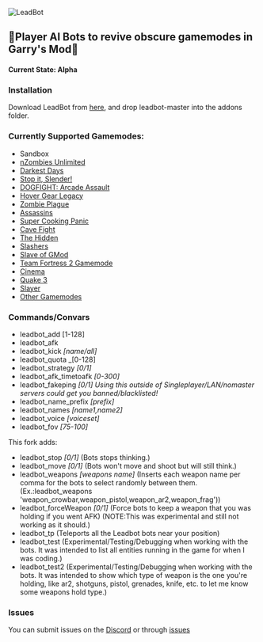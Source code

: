 ![LeadBot](https://repository-images.githubusercontent.com/188332969/93320b00-7d8a-11e9-95ab-8ec570917423)
## :robot:Player AI Bots to revive obscure gamemodes in Garry's Mod:robot:
#### Current State: Alpha
### Installation
Download LeadBot from [here](https://github.com/LeadKiller/leadbot/archive/master.zip), and drop leadbot-master into the addons folder.
### Currently Supported Gamemodes:
 - Sandbox
 - [nZombies Unlimited](https://github.com/Zet0rz/nZombies-Unlimited)
 - [Darkest Days](https://steamcommunity.com/sharedfiles/filedetails/?id=823262022)
 - [Stop it, Slender!](https://steamcommunity.com/sharedfiles/filedetails/?id=171728689)
 - [DOGFIGHT: Arcade Assault](https://steamcommunity.com/sharedfiles/filedetails/?id=288399121)
 - [Hover Gear Legacy](https://steamcommunity.com/sharedfiles/filedetails/?id=104516229)
 - [Zombie Plague](https://github.com/Nicholas-Fuchs/zombieplague)
 - [Assassins](https://steamcommunity.com/sharedfiles/filedetails/?id=834782562)
 - [Super Cooking Panic](https://steamcommunity.com/sharedfiles/filedetails/?id=2180715133)
 - [Cave Fight](https://github.com/Tripperful/cavefight/)
 - [The Hidden](https://steamcommunity.com/sharedfiles/filedetails/?id=443458575)
 - [Slashers](https://steamcommunity.com/sharedfiles/filedetails/?id=1092007703)
 - [Slave of GMod](https://steamcommunity.com/sharedfiles/filedetails/?id=249207064)
 - [Team Fortress 2 Gamemode](https://github.com/moddage/tf2-gamemode)
 - [Cinema](https://steamcommunity.com/workshop/filedetails/?id=143148073)
 - [Quake 3](https://steamcommunity.com/sharedfiles/filedetails/?id=160207505)
 - [Slayer](https://steamcommunity.com/sharedfiles/filedetails/?id=1336605119)
 - [Other Gamemodes](https://github.com/LeadKiller/leadbot/projects/1)
### Commands/Convars
 - leadbot_add [1-128]
 - leadbot_afk
 - leadbot_kick _[name/all]_
 - leadbot_quota _[0-128]
 - leadbot_strategy _[0/1]_
 - leadbot_afk_timetoafk _[0-300]_
 - leadbot_fakeping _[0/1]_ *Using this outside of Singleplayer/LAN/nomaster servers could get you banned/blacklisted!*
 - leadbot_name_prefix _[prefix]_
 - leadbot_names _[name1,name2]_
 - leadbot_voice _[voiceset]_
 - leadbot_fov _[75-100]_
 
This fork adds:
 - leadbot_stop _[0/1]_ (Bots stops thinking.)
 - leadbot_move _[0/1]_ (Bots won't move and shoot but will still think.)
 - leadbot_weapons _[weapons name]_ (Inserts each weapon name per comma for the bots to select randomly between them. (Ex.:leadbot_weapons 'weapon_crowbar,weapon_pistol,weapon_ar2,weapon_frag'))
 - leadbot_forceWeapon _[0/1]_ (Force bots to keep a weapon that you was holding if you went AFK) (NOTE:This was experimental and still not working as it should.)
 - leadbot_tp (Teleports all the Leadbot bots near your position)
 - leadbot_test (Experimental/Testing/Debugging when working with the bots. It was intended to list all entities running in the game for when I was coding.)
 - leadbot_test2 (Experimental/Testing/Debugging when working with the bots. It was intended to show which type of weapon is the one you're holding, like ar2, shotguns, pistol, grenades, knife, etc. to let me know some weapons hold type.)
 ### Issues
You can submit issues on the [Discord](https://discord.gg/PJByEaPgTq) or through [issues](https://github.com/LeadKiller/leadbot/issues)
